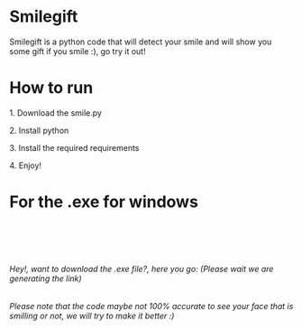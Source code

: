 # Smilegift
Smilegift is a python code that will detect your smile and will show you some gift if you smile :), go try it out!
<br>
<h1>How to run</h1>
<p>1. Download the smile.py</p>
<p>2. Install python</p>
<p>3. Install the required requirements</p>
<p>4. Enjoy!</p>
<h1>For the .exe for windows<h1>
<br>
<h6>Hey!, want to download the .exe file?, here you go: (Please wait we are generating the link) </h6>
<h6>Please note that the code maybe not 100% accurate to see your face that is smilling or not, we will try to make it better :)</h6>
  
